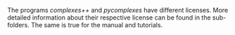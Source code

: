 The programs *complexes++* and *pycomplexes* have different licenses. More
detailed information about their respective license can be found in the
sub-folders. The same is true for the manual and tutorials.
